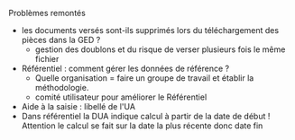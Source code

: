Problèmes remontés

- les documents versés sont-ils supprimés lors du téléchargement des pièces dans la GED ?
  - gestion des doublons et du risque de verser plusieurs fois le même fichier
- Référentiel : comment gérer les données de référence ?
  - Quelle organisation = faire un groupe de travail et établir la méthodologie.
  - comité utilisateur pour améliorer le Référentiel
- Aide à la saisie : libellé de l'UA
- Dans référentiel la DUA indique calcul à partir de la date de début ! Attention le calcul se fait sur la date la plus récente donc date fin